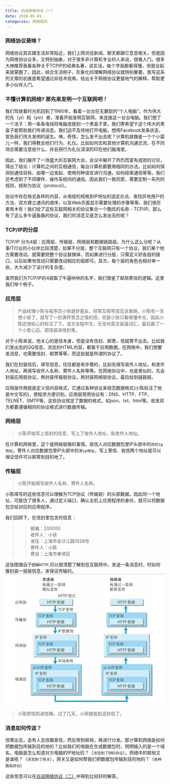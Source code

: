 ```yaml
---
title: 白话网络协议（一）
date: 2018-05-01
categories: 网络知识
---
```



###  网络协议是啥？

网络协议其实跟生活非常贴近，我们上网浏览新闻，聊天都跟它息息相关。但是因为网络协议众多，又特别抽象，对于很多非计算机专业的人来说，很难入门。很多大神推荐我看各种关于TCPIP的经典名著，说实话，每个字我都看得懂，但是合起来就蒙圈了。因此，结合生活例子，形象化的理解网络协议就特别重要。我写这系列文章的初衷是希望通过非技术视角，给出关于网络协议更接地气的解释，帮助更多小伙伴入门。

<!--more-->

### 不懂计算机网络? 那先来发明一个互联网吧！

我们驾驶着时光机回到了1960年，看着一台台巨无霸型的“个人电脑”，作为伟大的先（yi）知（yin）者，准备开始发明互联网，来连接这一台台电脑。我们想了一个法子：用一条条电线将电脑连接到一个黑盒子里，我们寄希望于这个伟大的黑盒子能帮助我们传递消息。我们迫不及待地打开电脑，想用Facebook发条状态，宣告我们伟大发明的诞生。咦，奇怪，怎么发不出去呢？计算机就像是一个个小婴儿一样，我们得教会他们行为、礼仪。比如如何去和其他计算机沟通交流，在不同场合需要注意些什么，并且把行为礼仪深深的印在他们脑海里。

因此，我们展开了一场盛大的互联网大会，会议中展开了热烈而富有成效的讨论，得出了结论：计算机之间的互相通信，每台计算机都要用相同的办法。比如如何探测到通信目标、由哪一边发起、使用何种语言进行沟通，如何结束通信等等。我们还考虑到了不同硬件、操作系统间的通信。因此我们一致同意，需要定制一系列的规则，统称为协议（protocol）。  

协议中存在格式各样的内容，从电缆的规格到IP地址的选定办法、查找异地用户的方法、双方建立通讯的顺序，以及Web页面显示需要处理的步骤等等。我们很厉害有木有！我们给了这些互联网相关的协议集合一个酷炫的名称 - TCP/IP。那么有了这么多牛逼轰轰的协议，我们的消息又是怎么发出去的呢？

### TCP/IP的分层
TCP/IP 分为4层：应用层、传输层、网络层和数据链路层。为什么这么分呢？从事IT行业的小伙伴比较清楚，如果不分层，整个互联网只有一个协议，我们某个地方需要改动，就需要把整个协议替换掉，而如果进行分层，只需定义好各层的接口，以后如果有改动只需要改动相应的层即可。其次，每个层的角色也相对单一些，大大减少了设计的复杂度。

虽然我们为TCP/IP的4层取了牛逼哄哄的名字，我们借鉴了邮局寄信的逻辑。这里我们举个例子。

### 应用层

>产品经理小陈与程序员小徐是好基友，经常互相写信互诉衷肠。小陈有一天想小徐了，就写了一封满怀思念之情的信，但是小徐只看得懂中文，因此小陈还很贴心的标注了下，该文全程中文，无任何英文装逼词汇，最后画了一个小爱心后，把信装进信封里。

对于小陈来说，他关心的是信本身，但是没有信封、邮票，信就寄不出去。比如我们发出去的QQ信息，浏览的HTML内容，都属于应用数据。在网络中，我们想要发消息，也需要信封、邮票等等，而这些就是所谓的协议了。

我们在封装信后，填写信息，往往都是有步骤的，比如先填写收件人地址，和发件人地址，再填写收件人名称、寄件人名称等等。在网络协议中，也是类似的，先会封装应用层协议，再封装传输层协议，再封装网络层协议，最后给到链路层。

应用层作用就是定义信内容格式，它通过各种协议来规范数据格式(小陈标注了他是中文写的)，使程序方便识别。应用层常用协议有：DNS、HTTP、FTP、TELNET、SMTP等，这些协议规定了数据的格式，如json、txt、html等。收发双方都要遵循相同的协议格式进行数据传输。

### 网络层

>小陈开始写上信封的信息，写上了收件人地址，和发件人地址。

在计算机网络里，这个是网络层做的事情。收信人对应数据包里IP头部中的`目的ip地址`，寄件人对应数据包里IP头部中的`源ip地址`，写上寄信、收信两个地址就可以保证信件可以邮寄到目的地了。


### 传输层

>小陈开始填写收件人名称、寄件人名称。

小陈填写的这些信息可以理解为TCP协议（传输层）的头部数据。因此同一个地址，可能住了很多人，通过定义端口，确认主机上应用程序的身份，就可以将数据包交给对应的应用程序。

我们回顾下，在信封里包含的信息：

>>邮编：200000  
>>收件人：小徐  
>>发往：上海市金沙江路1038号  
>>寄件人：小陈  
>>寄自：上海市奉贤区

这张图摘自于`图解HTTP`,可以很清楚了解到在互联网中，发送一条消息时，时如何像封装一层层信息，来保证传输的。
![](/images/180506tcpip封装.png)


>小陈把信扔进信箱，过了几天，小徐就收到这封信了。

### 消息如何传送？

信寄出去，会有人去信箱拿信，然后带到邮局，再进行分发。那计算机网络是如何把数据包传输到目的地的？比如我们的电脑在生成数据包时，明明输入的是一个域名，电脑是怎么知道对方电脑的IP地址的？（`涉及到了DNS协议`）。网络中的邮局又是谁呢？（`涉及到了网关`），网关又是如何帮我们把数据包传输到目的地的？（`各种路由协议`）

这些信息可以在[白话网络协议（二）](http://kailong.me/2018/05/05/cjgxiya1n0001779k4lmc3kka/)中得到比较好的解答。



	